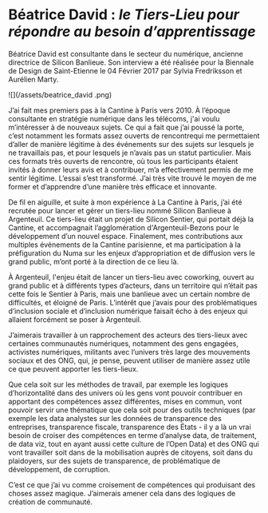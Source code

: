 # Béatrice David : _le Tiers-Lieu pour répondre au besoin d’apprentissage_

Béatrice David est consultante dans le secteur du numérique, ancienne directrice de Silicon Banlieue. Son interview a été réalisée pour la Biennale de Design de Saint-Etienne le 04 Février 2017 par Sylvia Fredriksson et Aurélien Marty.

![](/assets/beatrice_david .png)

J’ai fait mes premiers pas à la Cantine à Paris vers 2010. À l’époque consultante en stratégie numérique dans les télécoms, j'ai voulu m’intéresser à de nouveaux sujets. Ce qui a fait que j’ai poussé la porte, c’est notamment les formats assez ouverts de rencontrequi me permettaient d’aller de manière légitime à des événements sur des sujets sur lesquels je ne travaillais pas, et pour lesquels je n’avais pas un statut particulier. Mais ces formats très ouverts de rencontre, où tous les participants étaient invités à donner leurs avis et à contribuer, m’a effectivement permis de me sentir légitime. L’essai s’est transformé. J’ai très vite trouvé le moyen de me former et d’apprendre d’une manière très efficace et innovante.

De fil en aiguille, et suite à mon expérience à La Cantine à Paris, j’ai été recrutée pour lancer et gérer un tiers-lieu nommé Silicon Banlieue à Argenteuil. Ce tiers-lieu était un projet de Silicon Sentier, qui portait déjà la Cantine, et accompagnait l’agglomération d'Argenteuil-Bezons pour le développement d’un nouvel espace. Finalement, mes contributions aux multiples événements de la Cantine parisienne, et ma participation à la préfiguration du Numa sur les enjeux d’appropriation et de diffusion vers le grand public, m’ont porté à la direction de ce lieu là.

À Argenteuil, l'enjeu était de lancer un tiers-lieu avec coworking, ouvert au grand public et à différents types d’acteurs, dans un territoire qui n’était pas cette fois le Sentier à Paris, mais une banlieue avec un certain nombre de difficultés, et éloigné de Paris. L’intérêt que j’avais pour des problématiques d’inclusion sociale et d’inclusion numérique faisait écho à des enjeux qui allaient forcément se poser à Argenteuil.

J’aimerais travailler à un rapprochement des acteurs des tiers-lieux avec certaines communautés numériques, notamment des gens engagées, activistes numériques, militants avec l’univers très large des mouvements sociaux et des ONG, qui, je pense, peuvent utiliser de manière assez utile ce que peuvent apporter les tiers-lieux.

Que cela soit sur les méthodes de travail, par exemple les logiques d’horizontalité dans des univers où les gens vont pouvoir contribuer en apportant des compétences assez différentes, mises en commun, vont pouvoir servir une thématique que cela soit pour des outils techniques \(par exemple les data analystes sur les données de transparence des entreprises, transparence fiscale, transparence des États - il y a là un vrai besoin de croiser des compétences en terme d’analyse data, de traitement, de data viz, tout en ayant aussi cette culture de l’Open Data\) et des ONG qui vont travailler soit dans de la mobilisation auprès de citoyens, soit dans du plaidoyers, sur des sujets de transparence, de problématique de développement, de corruption.

C’est ce que j’ai vu comme croisement de compétences qui produisant des choses assez magique. J’aimerais amener cela dans des logiques de création de communauté.

